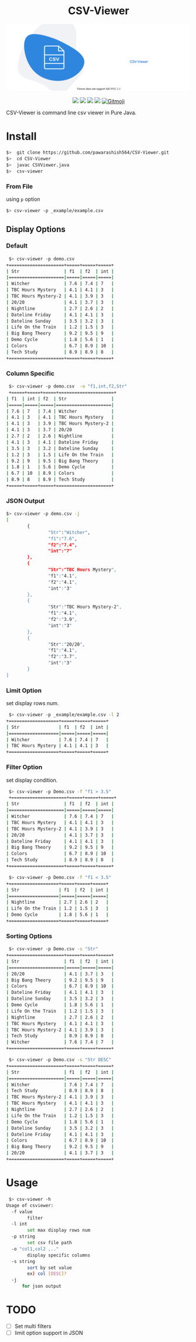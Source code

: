 <h1 align="center"> CSV-Viewer </h1>
<p align="center">
<img src="logo.svg">
</p>
<p align="center">
<img src='https://img.shields.io/badge/made%20with%20%E2%9D%A4%EF%B8%8F%20-java%20-orange'>
<img src="https://badgen.net/badge/Open%20Source%20%3F/Yes%21/blue?icon=github">
<img src="https://img.shields.io/badge/contributions-welcome-brightgreen.svg?style=flat">
<img src="https://img.shields.io/badge/PRs-welcome-brightgreen.svg?style=flat-square">
<a href="https://gitmoji.carloscuesta.me">
  <img src="https://img.shields.io/badge/gitmoji-%20😜%20😍-FFDD67.svg?style=flat-square" alt="Gitmoji">
</a>
</p>
<!-- <p align="center"><h1>CSVViewer</h1></p> -->

CSV-Viewer is command line csv viewer in Pure Java.

# Install

```sh
$>  git clone https://github.com/pawarashish564/CSV-Viewer.git
$>  cd CSV-Viewer
$>  javac CSVViewer.java
$>  csv-viewer
```

### From File

using `p` option

```sh
$> csv-viewer -p _example/example.csv
```

## Display Options

### Default

```sh
 $> csv-viewer -p demo.csv
+=====================+=====+=====+=====+
| Str                 | f1  | f2  | int |
|=====================|=====|=====|=====|
| Witcher             | 7.6 | 7.4 | 7   |
| TBC Hours Mystery   | 4.1 | 4.1 | 3   |
| TBC Hours Mystery-2 | 4.1 | 3.9 | 3   |
| 20/20               | 4.1 | 3.7 | 3   |
| Nightline           | 2.7 | 2.6 | 2   |
| Dateline Friday     | 4.1 | 4.1 | 3   |
| Dateline Sunday     | 3.5 | 3.2 | 3   |
| Life On the Train   | 1.2 | 1.5 | 3   |
| Big Bang Theory     | 9.2 | 9.5 | 9   |
| Demo Cycle          | 1.8 | 5.6 | 1   |
| Colors              | 6.7 | 8.9 | 10  |
| Tech Study          | 8.9 | 8.9 | 8   |
+=====================+=====+=====+=====+
```

### Column Specific

```sh
 $> csv-viewer -p demo.csv  -o "f1,int,f2,Str"
 +=====+=====+=====+=====================+
| f1  | int | f2  | Str                 |
|=====|=====|=====|=====================|
| 7.6 | 7   | 7.4 | Witcher             |
| 4.1 | 3   | 4.1 | TBC Hours Mystery   |
| 4.1 | 3   | 3.9 | TBC Hours Mystery-2 |
| 4.1 | 3   | 3.7 | 20/20               |
| 2.7 | 2   | 2.6 | Nightline           |
| 4.1 | 3   | 4.1 | Dateline Friday     |
| 3.5 | 3   | 3.2 | Dateline Sunday     |
| 1.2 | 3   | 1.5 | Life On the Train   |
| 9.2 | 9   | 9.5 | Big Bang Theory     |
| 1.8 | 1   | 5.6 | Demo Cycle          |
| 6.7 | 10  | 8.9 | Colors              |
| 8.9 | 8   | 8.9 | Tech Study          |
+=====+=====+=====+=====================+
```

### JSON Output

```sh
$> csv-viewer -p demo.csv -j
[
        {
                "Str":"Witcher",
                "f1":"7.6",
                "f2":"7.4",
                "int":"7"
        },
        {
                "Str":"TBC Hours Mystery",
                "f1":"4.1",
                "f2":"4.1",
                "int":"3"
        },
        {
                "Str":"TBC Hours Mystery-2",
                "f1":"4.1",
                "f2":"3.9",
                "int":"3"
        },
        {
                "Str":"20/20",
                "f1":"4.1",
                "f2":"3.7",
                "int":"3"
        }
]
```

### Limit Option

set display rows num.

```sh
 $> csv-viewer -p _example/example.csv -l 2
+===================+=====+=====+=====+
| Str               | f1  | f2  | int |
|===================|=====|=====|=====|
| Witcher           | 7.6 | 7.4 | 7   |
| TBC Hours Mystery | 4.1 | 4.1 | 3   |
+===================+=====+=====+=====+
```

### Filter Option

set display condition.

```sh
 $> csv-viewer -p Demo.csv -f "f1 > 3.5"
 +=====================+=====+=====+=====+
| Str                 | f1  | f2  | int |
|=====================|=====|=====|=====|
| Witcher             | 7.6 | 7.4 | 7   |
| TBC Hours Mystery   | 4.1 | 4.1 | 3   |
| TBC Hours Mystery-2 | 4.1 | 3.9 | 3   |
| 20/20               | 4.1 | 3.7 | 3   |
| Dateline Friday     | 4.1 | 4.1 | 3   |
| Big Bang Theory     | 9.2 | 9.5 | 9   |
| Colors              | 6.7 | 8.9 | 10  |
| Tech Study          | 8.9 | 8.9 | 8   |
+=====================+=====+=====+=====+
```

```sh
 $> csv-viewer -p Demo.csv -f "f1 < 3.5"
+===================+=====+=====+=====+
| Str               | f1  | f2  | int |
|===================|=====|=====|=====|
| Nightline         | 2.7 | 2.6 | 2   |
| Life On the Train | 1.2 | 1.5 | 3   |
| Demo Cycle        | 1.8 | 5.6 | 1   |
+===================+=====+=====+=====+
```

<!--
### Multiple Filter Option

#### And

#### Or -->

### Sorting Options

```sh
 $> csv-viewer -p Demo.csv -s "Str"
+=====================+=====+=====+=====+
| Str                 | f1  | f2  | int |
|=====================|=====|=====|=====|
| 20/20               | 4.1 | 3.7 | 3   |
| Big Bang Theory     | 9.2 | 9.5 | 9   |
| Colors              | 6.7 | 8.9 | 10  |
| Dateline Friday     | 4.1 | 4.1 | 3   |
| Dateline Sunday     | 3.5 | 3.2 | 3   |
| Demo Cycle          | 1.8 | 5.6 | 1   |
| Life On the Train   | 1.2 | 1.5 | 3   |
| Nightline           | 2.7 | 2.6 | 2   |
| TBC Hours Mystery   | 4.1 | 4.1 | 3   |
| TBC Hours Mystery-2 | 4.1 | 3.9 | 3   |
| Tech Study          | 8.9 | 8.9 | 8   |
| Witcher             | 7.6 | 7.4 | 7   |
+=====================+=====+=====+=====+
```

```sh
 $> csv-viewer -p Demo.csv -s "Str DESC"
+=====================+=====+=====+=====+
| Str                 | f1  | f2  | int |
|=====================|=====|=====|=====|
| Witcher             | 7.6 | 7.4 | 7   |
| Tech Study          | 8.9 | 8.9 | 8   |
| TBC Hours Mystery-2 | 4.1 | 3.9 | 3   |
| TBC Hours Mystery   | 4.1 | 4.1 | 3   |
| Nightline           | 2.7 | 2.6 | 2   |
| Life On the Train   | 1.2 | 1.5 | 3   |
| Demo Cycle          | 1.8 | 5.6 | 1   |
| Dateline Sunday     | 3.5 | 3.2 | 3   |
| Dateline Friday     | 4.1 | 4.1 | 3   |
| Colors              | 6.7 | 8.9 | 10  |
| Big Bang Theory     | 9.2 | 9.5 | 9   |
| 20/20               | 4.1 | 3.7 | 3   |
+=====================+=====+=====+=====+
```

# Usage

```sh
 $> csv-viewer -h
Usage of csviewer:
  -f value
        filter
  -l int
        set max display rows num
  -p string
        set csv file path
  -o "col1,col2 ,.."
        display specific columns
  -s string
        sort by set value
        ex) col [DESC]?
  -j
      for json output
```

# TODO

- [ ] Set multi filters
- [ ] limit option support in JSON

